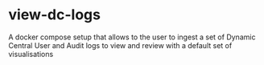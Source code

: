 # view-dc-logs

A docker compose setup that allows to the user to ingest a set of Dynamic Central User and Audit logs to view and review with a default set of visualisations
